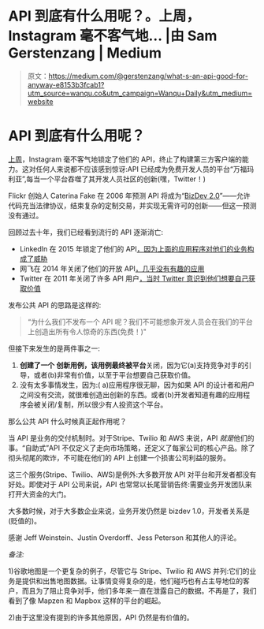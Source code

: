 # API 到底有什么用呢？。上周，Instagram 毫不客气地… |由 Sam Gerstenzang | Medium

> 原文：<https://medium.com/@gerstenzang/what-s-an-api-good-for-anyway-e8153b3fcab1?utm_source=wanqu.co&utm_campaign=Wanqu+Daily&utm_medium=website>

# API 到底有什么用呢？

[上周](http://developers.instagram.com/post/133424514006/instagram-platform-update)，Instagram 毫不客气地锁定了他们的 API，终止了构建第三方客户端的能力。这对任何人来说都不应该感到惊讶:API 已经成为免费开发人员的平台“万福玛利亚”,每当一个平台吞噬了其开发人员社区的创新(嘿，Twitter！)

Flickr 创始人 Caterina Fake 在 2006 年预测 API 将成为“[BizDev 2.0](https://web.archive.org/web/20100626214807/http://www.caterina.net/archive/000996.html)”——允许代码充当法律协议，结束复杂的定制交易，并实现无需许可的创新——但这一预测没有通过。

回顾过去十年，我们已经看到流行的 API 逐渐消亡:

*   LinkedIn 在 2015 年锁定了他们的 API[，因为上面的应用程序对他们的业务构成了威胁](http://thenextweb.com/dd/2015/02/12/linkedin-takes-aim-developers-plans-lock-apis/)
*   网飞在 2014 年关闭了他们的开放 API[，几乎没有有趣的应用](http://techcrunch.com/2014/11/16/netflix-api/)
*   Twitter 在 2011 年关闭了许多 API 用户[，当时 Twitter 意识到他们想要自己获取价值](http://mashable.com/2011/03/11/twitter-api-clients/#5_vgVadGhSqS)

发布公共 API 的思路是这样的:

> “为什么我们不发布一个 API 呢？我们不可能想象开发人员会在我们的平台上创造出所有令人惊奇的东西(免费！)"

但接下来发生的是两件事之一:

1.  **创建了一个** **创新用例，该用例最终被平台**关闭，因为它(a)支持竞争对手的引导，或者(b)非常有价值，以至于平台想要自己获取价值。
2.  没有太多事情发生，因为:( a)应用程序很无聊，因为如果 API 的设计者和用户之间没有交流，就很难创造出创新的东西。或者(b)开发者知道有趣的应用程序会被关闭/复制，所以很少有人投资这个平台。

那么公共 API 什么时候真正起作用呢？

当 API 是业务的交付机制时。对于Stripe、Twilio 和 AWS 来说，API *就是*他们的事。“自助式”API 不仅定义了走向市场策略，还定义了每家公司的核心产品。除了彻头彻尾的欺诈，不可能在他们的 API 上创建一个损害公司利益的服务。

这三个服务(Stripe、Twilio、AWS)是例外:大多数开放 API 对平台和开发者都没有好处。即使对于 API 公司来说，API 也常常以长尾营销告终:需要业务开发团队来打开大资金的大门。

大多数时候，对于大多数企业来说，业务开发仍然是 bizdev 1.0，开发者关系是(贬值的)。

感谢 Jeff Weinstein、Justin Overdorff、Jess Peterson 和其他人的评论。

*备注:*

1)谷歌地图是一个更复杂的例子，尽管它与 Stripe、Twilio 和 AWS 并列:它们的业务是提供和出售地图数据。让事情变得复杂的是，他们碰巧也有占主导地位的客户，而且为了阻止竞争对手，他们多年来一直在泄露自己的数据。不再是了，我们看到了像 Mapzen 和 Mapbox 这样的平台的崛起。

2)由于这里没有提到的许多其他原因，API 仍然是有价值的。